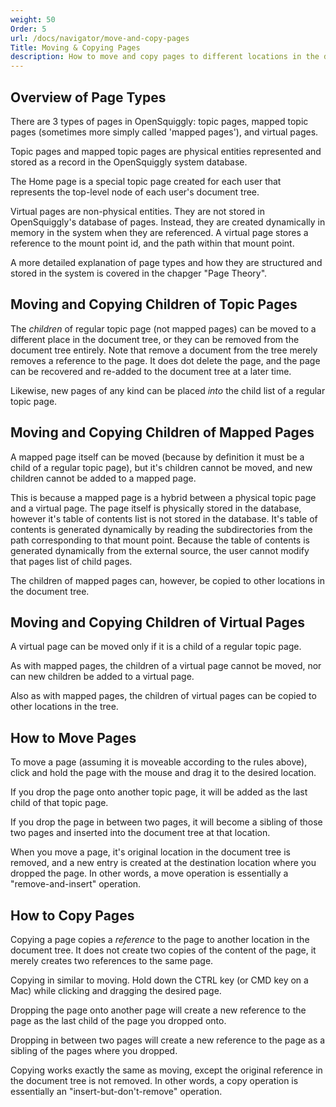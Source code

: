 ```yaml
---
weight: 50
Order: 5
url: /docs/navigator/move-and-copy-pages
Title: Moving & Copying Pages
description: How to move and copy pages to different locations in the document tree.
---
```

## Overview of Page Types

There are 3 types of pages in OpenSquiggly: topic pages, mapped topic pages (sometimes more simply
called 'mapped pages'), and virtual pages.

Topic pages and mapped topic pages are physical entities represented and stored as a record
in the OpenSquiggly system database.

The Home page is a special topic page created for each user that represents the top-level node
of each user's document tree.

Virtual pages are non-physical entities. They are not stored in OpenSquiggly's database of pages.
Instead, they are created dynamically in memory in the system when they are referenced. A virtual
page stores a reference to the mount point id, and the path within that mount point.

A more detailed explanation of page types and how they are structured and stored in the system
is covered in the chapger "Page Theory".

## Moving and Copying Children of Topic Pages

The *children* of regular topic page (not mapped pages) can be moved to a different place in the
document tree, or they can be removed from the document tree entirely. Note that remove a document
from the tree merely removes a reference to the page. It does dot delete the page, and the page
can be recovered and re-added to the document tree at a later time.

Likewise, new pages of any kind can be placed *into* the child list of a regular topic page.

## Moving and Copying Children of Mapped Pages

A mapped page itself can be moved (because by definition it must be a child of a regular topic page),
but it's children cannot be moved, and new children cannot be added to a mapped page.

This is because a mapped page is a hybrid between a physical topic page and a virtual page. The page
itself is physically stored in the database, however it's table of contents list is not stored in
the database. It's table of contents is generated dynamically by reading the subdirectories from the
path corresponding to that mount point. Because the table of contents is generated dynamically from
the external source, the user cannot modify that pages list of child pages.

The children of mapped pages can, however, be copied to other locations in the document tree.

## Moving and Copying Children of Virtual Pages

A virtual page can be moved only if it is a child of a regular topic page.

As with mapped pages, the children of a virtual page cannot be moved, nor can new children be
added to a virtual page.

Also as with mapped pages, the children of virtual pages can be copied to other locations in
the tree.

## How to Move Pages

To move a page (assuming it is moveable according to the rules above), click and hold the page
with the mouse and drag it to the desired location.

If you drop the page onto another topic page, it will be added as the last child of that topic
page.

If you drop the page in between two pages, it will become a sibling of those two pages and
inserted into the document tree at that location.

When you move a page, it's original location in the document tree is removed, and a new entry
is created at the destination location where you dropped the page. In other words, a move 
operation is essentially a "remove-and-insert" operation.

## How to Copy Pages

Copying a page copies a *reference* to the page to another location in the document tree. It does
not create two copies of the content of the page, it merely creates two references to the same
page.

Copying in similar to moving. Hold down the CTRL key (or CMD key on a Mac) while clicking and
dragging the desired page.

Dropping the page onto another page will create a new reference to the page as the last child
of the page you dropped onto.

Dropping in between two pages will create a new reference to the page as a sibling of the pages
where you dropped.

Copying works exactly the same as moving, except the original reference in the document tree
is not removed. In other words, a copy operation is essentially an "insert-but-don't-remove"
operation.

